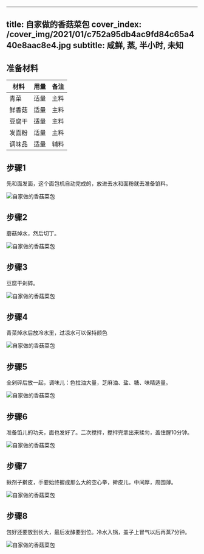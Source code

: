 
---
title: 自家做的香菇菜包
cover_index: /cover_img/2021/01/c752a95db4ac9fd84c65a440e8aac8e4.jpg
subtitle: 咸鲜, 蒸, 半小时, 未知
---

## 准备材料

| 材料     | 用量 | 备注|
| ------- | ----- | --- |
| 青菜 | 适量| 主料 |
| 鲜香菇 | 适量| 主料 |
| 豆腐干 | 适量| 主料 |
| 发面粉 | 适量| 主料 |
| 调味品 | 适量| 辅料 |

## 步骤1

先和面发面，这个面包机自动完成的，放进去水和面粉就去准备馅料。

![自家做的香菇菜包](https://i8.meishichina.com/attachment/recipe/201010/201010080050460.jpg?x-oss-process=style/p320) 

## 步骤2

蘑菇焯水，然后切丁。

![自家做的香菇菜包](https://i8.meishichina.com/attachment/recipe/201010/201010080051199.jpg?x-oss-process=style/p320) 

## 步骤3

豆腐干剁碎。

![自家做的香菇菜包](https://i8.meishichina.com/attachment/recipe/201010/201010080051377.jpg?x-oss-process=style/p320) 

## 步骤4

青菜焯水后放冷水里，过凉水可以保持颜色

![自家做的香菇菜包](https://i8.meishichina.com/attachment/recipe/201010/201010080051540.jpg?x-oss-process=style/p320) 

## 步骤5

全剁碎后放一起，调味儿：色拉油大量，芝麻油、盐、糖、味精适量。

![自家做的香菇菜包](https://i8.meishichina.com/attachment/recipe/201010/201010080052155.jpg?x-oss-process=style/p320) 

## 步骤6

准备馅儿的功夫，面也发好了。二次搅拌，搅拌完拿出来揉匀，盖住醒10分钟。

![自家做的香菇菜包](https://i8.meishichina.com/attachment/recipe/201010/201010080053026.jpg?x-oss-process=style/p320) 

## 步骤7

揪剂子擀皮，手要始终握成那么大的空心拳，擀皮儿，中间厚，周围薄。

![自家做的香菇菜包](https://i8.meishichina.com/attachment/recipe/201010/201010080053485.jpg?x-oss-process=style/p320) 

## 步骤8

包好还要放到长大，最后发酵要到位。冷水入锅，盖子上冒气以后再蒸7分钟。

![自家做的香菇菜包](https://i8.meishichina.com/attachment/recipe/201010/201010080054079.jpg?x-oss-process=style/p320) 

